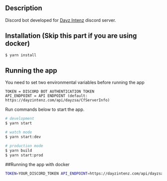 ## Description

Discord bot developed for [Dayz Intenz](https://dayzintenz.com/) discord server.

## Installation (Skip this part if you are using docker)

```bash
$ yarn install
```

## Running the app

You need to set two environmental variables before running the app
```bigquery
TOKEN = DISCORD BOT AUTHENTICATION TOKEN
API_ENDPOINT = API ENDPOINT (default: https://dayzintenz.com/api/dayzsa/CfServerInfo)
```

Run commands below to start the app.
```bash
# development
$ yarn start

# watch mode
$ yarn start:dev

# production mode
$ yarn build
$ yarn start:prod
```

##Running the app with docker
```bash
TOKEN=YOUR_DISCORD_TOKEN API_ENDPOINT=https://dayzintenz.com/api/dayzsa/CfServerInfo docker compose up -d --build
```
